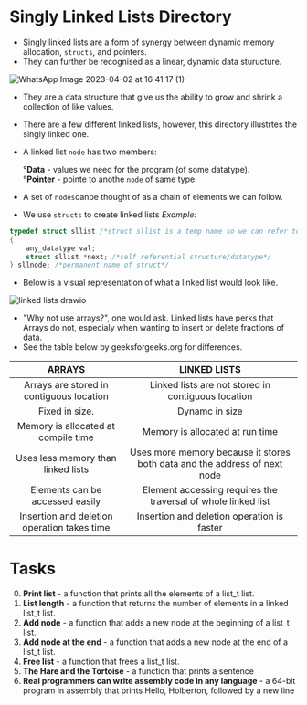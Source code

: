 # Singly Linked Lists Directory

- Singly linked lists are a form of synergy between dynamic memory allocation, `structs`, and pointers.
- They can further be recognised as a linear, dynamic data sturucture.

![WhatsApp Image 2023-04-02 at 16 41 17 (1)](https://user-images.githubusercontent.com/123845948/229366830-1d567699-9f5b-4e8f-be69-668e04f8d5cc.jpeg)


- They are a data structure that give us the ability to grow and shrink a collection of like values.
- There are a few different linked lists, however, this directory illustrtes the singly linked one.

- A linked list `node` has two members:<br>

    °**Data** - values we need for the program (of some datatype).<br>
    °**Pointer** - pointe to anothe `node` of same type.<br>

- A set of `nodes`canbe thought of as a chain of elements we can follow. 
- We use `structs` to create linked lists
_Example:_

```c
typedef struct sllist /*struct sllist is a temp name so we can refer to our struct*/
{
    any_datatype val;
    struct sllist *next; /*self referential structure/datatype*/
} sllnode; /*permanent name of struct*/
```

- Below is a visual representation of what a linked list would look like.

![linked lists drawio](https://user-images.githubusercontent.com/123845948/229366657-dff005c4-def4-4764-8a84-3856b23e2d0b.png)

- "Why not use arrays?", one would ask. Linked lists have perks that Arrays do not, especialy when wanting to insert or delete fractions of data. 
- See the table below by geeksforgeeks.org for differences.

|ARRAYS        | LINKED LISTS   |
|:------------:|:--------------:|
|Arrays are stored in contiguous location| Linked lists are not stored in contiguous location|
|Fixed in size. | Dynamc in size|
|Memory is allocated at compile time | Memory is allocated at run time|
|Uses less memory than linked lists | Uses more memory because it stores both data and the address of next node|
|Elements can be accessed easily| Element accessing requires the traversal of whole linked list|
|Insertion and deletion operation takes time| Insertion and deletion operation is faster|

# Tasks

0. **Print list** - a function that prints all the elements of a list_t list.
1. **List length** - a function that returns the number of elements in a linked list_t list.
2. **Add node** - a function that adds a new node at the beginning of a list_t list.
3. **Add node at the end** - a function that adds a new node at the end of a list_t list.
4. **Free list** - a function that frees a list_t list.
5. **The Hare and the Tortoise** - a function that prints a sentence
6. **Real programmers can write assembly code in any language** - a 64-bit program in assembly that prints Hello, Holberton, followed by a new line












